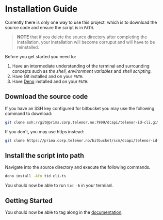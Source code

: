 # Installation Guide

Currently there is only one way to use this project, which is to download the
source code and ensure the script is in `PATH`.

> **NOTE** that if you delete the source directory after completing the
> installation, your installation will become corruput and will have to be
> reinstalled.

Before you get started you need to:

1. Have an intermediate understanding of the terminal and surrounding concepts
   such as _the shell_, _environment variables_ and _shell scripting_.
2. Have Git installed and on your `PATH`.
3. Have [Deno](https://deno.com/manual@v1.34.1/getting_started/installation)
   installed and on your `PATH`.

## Download the source code

If you have an SSH key configured for bitbucket you may use the following
command to download:

```sh
git clone ssh://git@prima.corp.telenor.no:7999/dcapi/telenor-id-cli.git
```

If you don't, you may use https instead:

```sh
git clone https://prima.corp.telenor.no/bitbucket/scm/dcapi/telenor-id-cli.git
```

## Install the script into path

Navigate into the source directory and execute the following commands.

```sh
deno install -Afn tid cli.ts
```

You should now be able to run `tid -h` in your termianl.

## Getting Started

You should now be able to tag along in the [documentation](./main.md).

